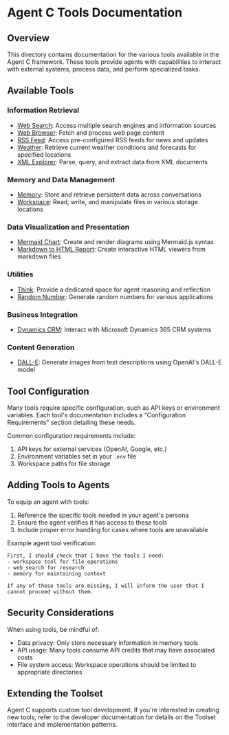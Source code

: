 # Agent C Tools Documentation

## Overview
This directory contains documentation for the various tools available in the Agent C framework. These tools provide agents with capabilities to interact with external systems, process data, and perform specialized tasks.

## Available Tools

### Information Retrieval
- [Web Search](README_WEB_SEARCH.md): Access multiple search engines and information sources
- [Web Browser](README_WEB.md): Fetch and process web page content
- [RSS Feed](README_RSS.md): Access pre-configured RSS feeds for news and updates
- [Weather](README_WEATHER.md): Retrieve current weather conditions and forecasts for specified locations
- [XML Explorer](README_XML_EXPLORER.md): Parse, query, and extract data from XML documents

### Memory and Data Management
- [Memory](README_MEMORY.md): Store and retrieve persistent data across conversations
- [Workspace](README_WORKSPACE.md): Read, write, and manipulate files in various storage locations

### Data Visualization and Presentation
- [Mermaid Chart](README_MERMAID_CHART.md): Create and render diagrams using Mermaid.js syntax
- [Markdown to HTML Report](README_MARKDOWN_TO_HTML_REPORT.md): Create interactive HTML viewers from markdown files

### Utilities
- [Think](README_THINK.md): Provide a dedicated space for agent reasoning and reflection
- [Random Number](README_RANDOM_NUMBER.md): Generate random numbers for various applications

### Business Integration
- [Dynamics CRM](README_DYNAMICS.md): Interact with Microsoft Dynamics 365 CRM systems

### Content Generation
- [DALL-E](README_DALL_E.md): Generate images from text descriptions using OpenAI's DALL-E model

## Tool Configuration

Many tools require specific configuration, such as API keys or environment variables. Each tool's documentation includes a "Configuration Requirements" section detailing these needs.

Common configuration requirements include:

1. API keys for external services (OpenAI, Google, etc.)
2. Environment variables set in your `.env` file
3. Workspace paths for file storage

## Adding Tools to Agents

To equip an agent with tools:

1. Reference the specific tools needed in your agent's persona
2. Ensure the agent verifies it has access to these tools
3. Include proper error handling for cases where tools are unavailable

Example agent tool verification:

```
First, I should check that I have the tools I need:
- workspace tool for file operations
- web_search for research
- memory for maintaining context

If any of these tools are missing, I will inform the user that I cannot proceed without them.
```

## Security Considerations

When using tools, be mindful of:

- Data privacy: Only store necessary information in memory tools
- API usage: Many tools consume API credits that may have associated costs
- File system access: Workspace operations should be limited to appropriate directories

## Extending the Toolset

Agent C supports custom tool development. If you're interested in creating new tools, refer to the developer documentation for details on the Toolset interface and implementation patterns.